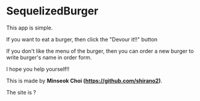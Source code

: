 # SequelizedBurger

This app is simple. 

If you want to eat a burger, then click the "Devour it!!" button 

If you don't like the menu of the burger, then you can order a new burger to write burger's name in order form.

I hope you help yourself!!

This is made by **Minseok Choi (https://github.com/shirano2)**.

The site is ?